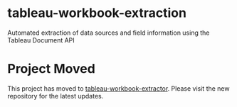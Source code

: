 # tableau-workbook-extraction
Automated extraction of data sources and field information using the Tableau Document API

# Project Moved

This project has moved to [tableau-workbook-extractor](https://github.com/roemeren/tableau-workbook-extractor). Please visit the new repository for the latest updates.
